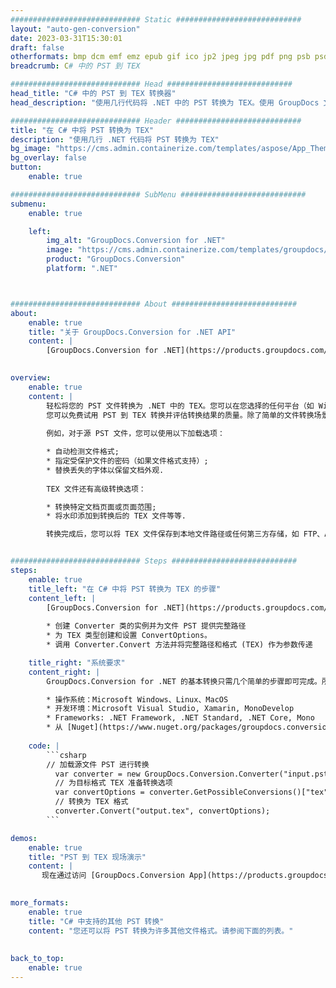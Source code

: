 ```yaml
---
############################# Static ############################
layout: "auto-gen-conversion"
date: 2023-03-31T15:30:01
draft: false
otherformats: bmp dcm emf emz epub gif ico jp2 jpeg jpg pdf png psb psd svg svgz tex tga tif tiff webp wmf wmz xps
breadcrumb: C# 中的 PST 到 TEX

############################# Head ############################
head_title: "C# 中的 PST 到 TEX 转换器"
head_description: "使用几行代码将 .NET 中的 PST 转换为 TEX。使用 GroupDocs 文档转换 API 转换 160 多种文件格式。"

############################# Header ############################
title: "在 C# 中将 PST 转换为 TEX"
description: "使用几行 .NET 代码将 PST 转换为 TEX"
bg_image: "https://cms.admin.containerize.com/templates/aspose/App_Themes/V3/images/bg/header1.png"
bg_overlay: false
button:
    enable: true

############################# SubMenu ############################
submenu:
    enable: true

    left:
        img_alt: "GroupDocs.Conversion for .NET"
        image: "https://cms.admin.containerize.com/templates/groupdocs/images/product-logos/90x90-noborder/groupdocs-conversion-net.png"
        product: "GroupDocs.Conversion"
        platform: ".NET"



############################# About ############################
about:
    enable: true
    title: "关于 GroupDocs.Conversion for .NET API"
    content: |
        [GroupDocs.Conversion for .NET](https://products.groupdocs.com/conversion/net/)可用于转换Microsoft Word、Excel、PowerPoint、PDF、Visio等格式。 GroupDocs.Conversion 是一个独立的 API，适用于需要高性能的后端和内部系统。它不依赖于任何软件，例如 Microsoft 或 Open Office。
    

overview:
    enable: true
    content: |
        轻松将您的 PST 文件转换为 .NET 中的 TEX。您可以在您选择的任何平台（如 Windows、Linux、macOS）中仅使用几行 C# 代码行。
        您可以免费试用 PST 到 TEX 转换并评估转换结果的质量。除了简单的文件转换场景，您还可以尝试更高级的选项来加载源 PST 文件和保存输出 TEX 结果。 
        
        例如，对于源 PST 文件，您可以使用以下加载选项：

        * 自动检测文件格式;
        * 指定受保护文件的密码（如果文件格式支持）;
        * 替换丢失的字体以保留文档外观.
        
        TEX 文件还有高级转换选项：

        * 转换特定文档页面或页面范围;
        * 将水印添加到转换后的 TEX 文件等等.

        转换完成后，您可以将 TEX 文件保存到本地文件路径或任何第三方存储，如 FTP、Amazon S3、Google Drive、Dropbox 等。请注意 - 将 PST 转换为 TEX 无需安装任何额外的软件 - 如 MS Office、Open Office、Adobe Acrobat Reader 等。


############################# Steps ############################
steps:
    enable: true
    title_left: "在 C# 中将 PST 转换为 TEX 的步骤"
    content_left: |
        [GroupDocs.Conversion for .NET](https://products.groupdocs.com/conversion/net/) 使开发人员只需几行代码即可轻松地将 PST 文件转换为 TEX。
        
        * 创建 Converter 类的实例并为文件 PST 提供完整路径
        * 为 TEX 类型创建和设置 ConvertOptions。
        * 调用 Converter.Convert 方法并将完整路径和格式 (TEX) 作为参数传递

    title_right: "系统要求"
    content_right: |
        GroupDocs.Conversion for .NET 的基本转换只需几个简单的步骤即可完成。所有主要平台和操作系统都支持我们的 API。在执行以下代码之前，请确保您的系统上安装了以下先决条件。

        * 操作系统：Microsoft Windows、Linux、MacOS
        * 开发环境：Microsoft Visual Studio, Xamarin, MonoDevelop
        * Frameworks: .NET Framework, .NET Standard, .NET Core, Mono
        * 从 [Nuget](https://www.nuget.org/packages/groupdocs.conversion) 获取最新的 GroupDocs.Conversion for .NET
         
    code: |
        ```csharp    
        // 加载源文件 PST 进行转换
          var converter = new GroupDocs.Conversion.Converter("input.pst");
          // 为目标格式 TEX 准备转换选项
          var convertOptions = converter.GetPossibleConversions()["tex"].ConvertOptions;
          // 转换为 TEX 格式
          converter.Convert("output.tex", convertOptions);
        ```

demos:
    enable: true
    title: "PST 到 TEX 现场演示"
    content: |
       现在通过访问 [GroupDocs.Conversion App](https://products.groupdocs.app/conversion/family) 网站将 PST 转换为 TEX。在线演示具有以下优点
          

more_formats:
    enable: true
    title: "C# 中支持的其他 PST 转换"
    content: "您还可以将 PST 转换为许多其他文件格式。请参阅下面的列表。"
       
       
back_to_top:
    enable: true
---
```

